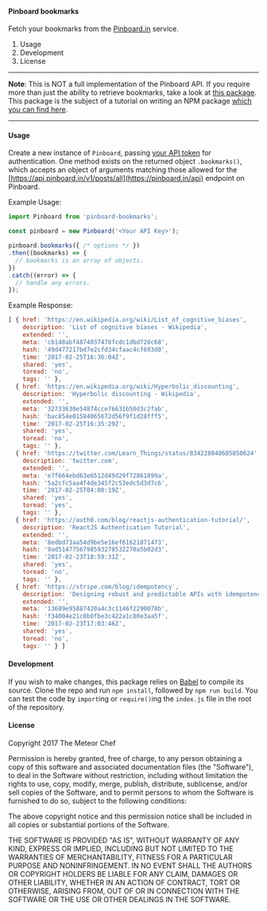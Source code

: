 #### Pinboard bookmarks

Fetch your bookmarks from the [Pinboard.in](https://pinboard.in) service.

1. Usage
2. Development
3. License

---

**Note**: This is NOT a full implementation of the Pinboard API. If you require more than just the ability to retrieve bookmarks, take a look at [this package](https://www.npmjs.com/package/node-pinboard). This package is the subject of a tutorial on writing an NPM package [which you can find here](https://themeteorchef.com/tutorials/writing-an-npm-package).

---

#### Usage

Create a new instance of `Pinboard`, passing [your API token](https://pinboard.in/settings/password) for authentication. One method exists on the returned object `.bookmarks()`, which accepts an object of arguments matching those allowed for the [https://api.pinboard.in/v1/posts/all](https://pinboard.in/api) endpoint on Pinboard.

Example Usage:

```javascript
import Pinboard from 'pinboard-bookmarks';

const pinboard = new Pinboard('<Your API Key>');

pinboard.bookmarks({ /* options */ })
.then((bookmarks) => {
  // bookmarks is an array of objects.
})
.catch((error) => {
  // handle any errors.
});
```

Example Response:

```javascript
[ { href: 'https://en.wikipedia.org/wiki/List_of_cognitive_biases',
    description: 'List of cognitive biases - Wikipedia',
    extended: '',
    meta: 'cb148abf4874037470fcdc1dbd728c68',
    hash: '49d477217bd7e2cfd34cfaac4cf693d0',
    time: '2017-02-25T16:36:04Z',
    shared: 'yes',
    toread: 'no',
    tags: '' },
  { href: 'https://en.wikipedia.org/wiki/Hyperbolic_discounting',
    description: 'Hyperbolic discounting - Wikipedia',
    extended: '',
    meta: '32733630e54874cce76631b50d3c2fab',
    hash: 'bac854e01584065672d56f9f1d28fff5',
    time: '2017-02-25T16:35:29Z',
    shared: 'yes',
    toread: 'no',
    tags: '' },
  { href: 'https://twitter.com/Learn_Things/status/834228048685850624',
    description: 'twitter.com',
    extended: '',
    meta: 'e7f664ebd63e6512d49d29f72861899a',
    hash: '5a2cfc5aa4f4de345f2c53edc5d3d7c6',
    time: '2017-02-25T04:00:19Z',
    shared: 'yes',
    toread: 'yes',
    tags: '' },
  { href: 'https://auth0.com/blog/reactjs-authentication-tutorial/',
    description: 'ReactJS Authentication Tutorial',
    extended: '',
    meta: '8edbd73aa54d9be5e16ef61621871473',
    hash: '9ad5147756798593278532270a5b02d3',
    time: '2017-02-23T18:59:31Z',
    shared: 'yes',
    toread: 'no',
    tags: '' },
  { href: 'https://stripe.com/blog/idempotency',
    description: 'Designing robust and predictable APIs with idempotency',
    extended: '',
    meta: '13689e95887420a4c3c1146f2290078b',
    hash: 'f34004e21c0b8fbe3c422a1c80e3aa5f',
    time: '2017-02-23T17:03:46Z',
    shared: 'yes',
    toread: 'no',
    tags: '' } ]
```

#### Development
If you wish to make changes, this package relies on [Babel](https://babeljs.com) to compile its source. Clone the repo and run `npm install`, followed by `npm run build`. You can test the code by `import`ing or `require()`ing the `index.js` file in the root of the repository.

#### License

Copyright 2017 The Meteor Chef

Permission is hereby granted, free of charge, to any person obtaining a copy of this software and associated documentation files (the "Software"), to deal in the Software without restriction, including without limitation the rights to use, copy, modify, merge, publish, distribute, sublicense, and/or sell copies of the Software, and to permit persons to whom the Software is furnished to do so, subject to the following conditions:

The above copyright notice and this permission notice shall be included in all copies or substantial portions of the Software.

THE SOFTWARE IS PROVIDED "AS IS", WITHOUT WARRANTY OF ANY KIND, EXPRESS OR IMPLIED, INCLUDING BUT NOT LIMITED TO THE WARRANTIES OF MERCHANTABILITY, FITNESS FOR A PARTICULAR PURPOSE AND NONINFRINGEMENT. IN NO EVENT SHALL THE AUTHORS OR COPYRIGHT HOLDERS BE LIABLE FOR ANY CLAIM, DAMAGES OR OTHER LIABILITY, WHETHER IN AN ACTION OF CONTRACT, TORT OR OTHERWISE, ARISING FROM, OUT OF OR IN CONNECTION WITH THE SOFTWARE OR THE USE OR OTHER DEALINGS IN THE SOFTWARE.
